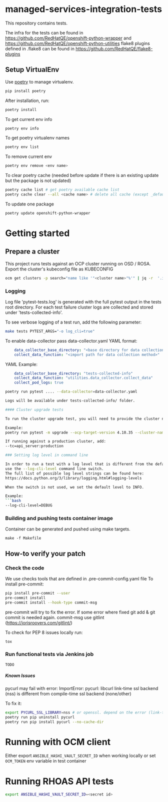 # managed-services-integration-tests

This repository contains tests.

The infra for the tests can be found in https://github.com/RedHatQE/openshift-python-wrapper and https://github.com/RedHatQE/openshift-python-utilities
flake8 plugins defined in .flake8 can be found in https://github.com/RedHatQE/flake8-plugins

## Setup VirtualEnv
Use [poetry](https://python-poetry.org/docs/) to manage virtualenv.
```bash
pip install poetry
```
After installation, run:
```bash
poetry install
```
To get current env info
```bash
poetry env info
```
To get poetry virtualenv names
```bash
poetry env list
```
To remove current env
```bash
poetry env remove <env name>
```
To clear poetry cache (needed before update if there is an existing update but the package is not updated)
```bash
poetry cache list # get poetry available cache list
poetry cache clear --all <cache name> # delete all cache (except _default_cache)
```
To update one package
```bash
poetry update openshift-python-wrapper
```

# Getting started

## Prepare a cluster

This project runs tests against an OCP cluster running on OSD / ROSA.
Export the cluster's kubeconfig file as KUBECONFIG
```bash
ocm get clusters -p search="name like '"<cluster name>"%'" | jq -r  '.items | .[] | .id' | xargs -I {} ocm get /api/clusters_mgmt/v1/clusters/{}/credentials | jq -r .kubeconfig > ~/kubeconfig ; export KUBECONFIG=~/kubeconfig
```

### Logging
Log file 'pytest-tests.log' is generated with the full pytest output in the tests root directory.
For each test failure cluster logs are collected and stored under 'tests-collected-info'.

To see verbose logging of a test run, add the following parameter:

```bash
make tests PYTEST_ARGS="-o log_cli=true"
```
To enable data-collector pass data-collector.yaml
YAML format:
```yaml
    data_collector_base_directory: "<base directory for data collection>"
    collect_data_function: "<import path for data collection method>"

```
YAML Example:
```yaml
    data_collector_base_directory: "tests-collected-info"
    collect_data_function: "utilities.data_collector.collect_data"
    collect_pod_logs: true
```
```bash
poetry run pytest .... --data-collector=data-collector.yaml

Logs will be available under tests-collected-info/ folder.

#### Cluster upgrade tests

To run the cluster upgrade test, you will need to provide the cluster name and the OCP target version.

Example:
poetry run pytest -m upgrade --ocp-target-version 4.10.35 --cluster-name <cluster name> --data-collector=<path to data collector yaml>

If running against a production cluster, add:
--tc=api_server:production

### Setting log level in command line

In order to run a test with a log level that is different from the default,
use the --log-cli-level command line switch.
The full list of possible log level strings can be found here:
https://docs.python.org/3/library/logging.html#logging-levels

When the switch is not used, we set the default level to INFO.

Example:
```bash
--log-cli-level=DEBUG
````

### Building and pushing tests container image

Container can be generated and pushed using make targets.

```
make -f Makefile
```

## How-to verify your patch

### Check the code
We use checks tools that are defined in .pre-commit-config.yaml file
To install pre-commit:
```bash
pip install pre-commit --user
pre-commit install
pre-commit install --hook-type commit-msg
```
pre-commit will try to fix the error.
If some error where fixed git add & git commit is needed again.
commit-msg use gitlint (https://jorisroovers.com/gitlint/)

To check for PEP 8 issues locally run:
```bash
tox
```

### Run functional tests via Jenkins job
`TODO`

##### Known Issues
pycurl may fail with error:
ImportError: pycurl: libcurl link-time ssl backend (nss) is different from compile-time ssl backend (none/other)

To fix it:
```bash
export PYCURL_SSL_LIBRARY=nss # or openssl. depend on the error (link-time ssl backend (nss))
poetry run pip uninstall pycurl
poetry run pip install pycurl --no-cache-dir
```

# Running with OCM client
Either export `ANSIBLE_HASHI_VAULT_SECRET_ID` when working locally or set `OCM_TOKEN` env variable in test container

# Running RHOAS API tests
```bash
export ANSIBLE_HASHI_VAULT_SECRET_ID=<secret id>
```
